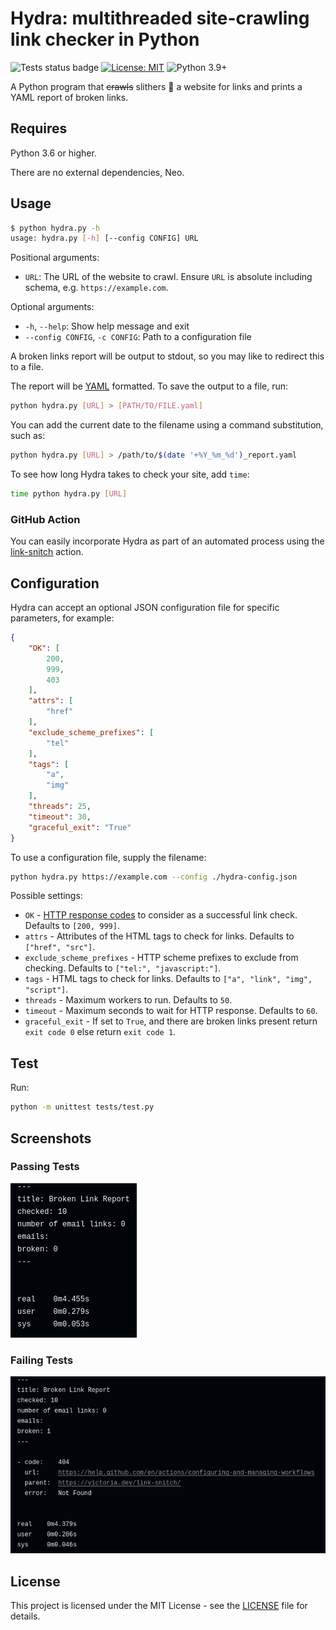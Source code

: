 # Hydra: multithreaded site-crawling link checker in Python

![Tests status badge](https://github.com/victoriadrake/hydra-link-checker/workflows/test/badge.svg)
[![License: MIT](https://img.shields.io/badge/License-MIT-yellow.svg)](https://opensource.org/licenses/MIT)
![Python 3.9+](https://img.shields.io/badge/python-3.9+-blue.svg)

A Python program that ~~crawls~~ slithers 🐍 a website for links and prints a YAML report of broken links.

## Requires

Python 3.6 or higher.

There are no external dependencies, Neo.

## Usage

```sh
$ python hydra.py -h
usage: hydra.py [-h] [--config CONFIG] URL
```

Positional arguments:

- `URL`: The URL of the website to crawl. Ensure `URL` is absolute including schema, e.g. `https://example.com`.

Optional arguments:

- `-h`, `--help`: Show help message and exit
- `--config CONFIG`, `-c CONFIG`: Path to a configuration file

A broken links report will be output to stdout, so you may like to redirect this to a file.

The report will be [YAML](https://yaml.org/) formatted. To save the output to a file, run:

```sh
python hydra.py [URL] > [PATH/TO/FILE.yaml]
```

You can add the current date to the filename using a command substitution, such as:

```sh
python hydra.py [URL] > /path/to/$(date '+%Y_%m_%d')_report.yaml
```

To see how long Hydra takes to check your site, add `time`:

```sh
time python hydra.py [URL]
```

### GitHub Action

You can easily incorporate Hydra as part of an automated process using the [link-snitch](https://github.com/victoriadrake/link-snitch) action.

## Configuration

Hydra can accept an optional JSON configuration file for specific parameters, for example:

```json
{
    "OK": [
        200,
        999,
        403
    ],
    "attrs": [
        "href"
    ],
    "exclude_scheme_prefixes": [
        "tel"
    ],
    "tags": [
        "a",
        "img"
    ],
    "threads": 25,
    "timeout": 30,
    "graceful_exit": "True"
}
```

To use a configuration file, supply the filename:

```sh
python hydra.py https://example.com --config ./hydra-config.json
```

Possible settings:

- `OK` - [HTTP response codes](https://developer.mozilla.org/en-US/docs/Web/HTTP/Status) to consider as a successful link check. Defaults to `[200, 999]`.
- `attrs` - Attributes of the HTML tags to check for links. Defaults to `["href", "src"]`.
- `exclude_scheme_prefixes` - HTTP scheme prefixes to exclude from checking. Defaults to `["tel:", "javascript:"]`.
- `tags` - HTML tags to check for links. Defaults to `["a", "link", "img", "script"]`.
- `threads` - Maximum workers to run. Defaults to `50`.
- `timeout` - Maximum seconds to wait for HTTP response. Defaults to `60`.
- `graceful_exit` - If set to `True`, and there are broken links present return `exit code 0` else return `exit code 1`.

## Test

Run:

```sh
python -m unittest tests/test.py
```

## Screenshots

### Passing Tests

![Passing Tests](screenshots/test-pass.png)

### Failing Tests

![Failing Tests](screenshots/test-fail.png)

## License

This project is licensed under the MIT License - see the [LICENSE](LICENSE) file for details.

